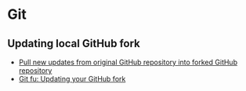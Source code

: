 # Git

## Updating local GitHub fork
- [Pull new updates from original GitHub repository into forked GitHub repository](http://stackoverflow.com/questions/3903817/pull-new-updates-from-original-github-repository-into-forked-github-repository)
- [Git fu: Updating your GitHub fork](http://bassistance.de/2010/06/25/git-fu-updating-your-github-fork/)

